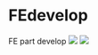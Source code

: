 # FEdevelop
FE part develop
<img src="https://img.shields.io/badge/React-61DAFB?style=flat-square&logo=React&logoColor=white"/>
<img src="https://img.shields.io/badge/Javascript-F7DF1E?style=flat-square&logo=Javascript&logoColor=white"/>
